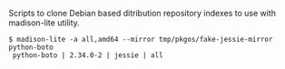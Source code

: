 Scripts to clone Debian based ditribution repository indexes to use
with madison-lite utility.

```
$ madison-lite -a all,amd64 --mirror tmp/pkgos/fake-jessie-mirror python-boto
 python-boto | 2.34.0-2 | jessie | all
```
